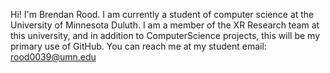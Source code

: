 Hi! I'm Brendan Rood.
I am currently a student of computer science at the University of Minnesota Duluth.
I am a member of the XR Research team at this university, and in addition to ComputerScience projects, this will be my primary use of GitHub.
You can reach me at my student email: rood0039@umn.edu

<!---
BrendanR-51/BrendanR-51 is a ✨ special ✨ repository because its `README.md` (this file) appears on your GitHub profile.
You can click the Preview link to take a look at your changes.
--->
